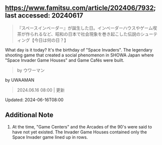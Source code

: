 ## https://www.famitsu.com/article/202406/7932; last accessed: 20240617

> 『スペースインベーダー』が誕生した日。インベーダーハウスやゲーム喫茶が作られるなど、昭和の日本で社会現象を巻き起こした伝説のシューティング【今日は何の日？】

What day is it today? It's the birthday of "Space Invaders". The legendary shooting game that created a social phenomenon in SHOWA Japan where "Space Invader Game Houses" and Game Cafés were built.

> by ウワーマン

by UWAAMAN

> 2024.06.16 08:00 | 更新

Updated: 2024-06-16T08:00 

## Additional Note

1) At the time, "Game Centers" and the Arcades of the 90's were said to have not yet existed. The Invader Game Houses contained only the Space Invader game lined up in rows.
